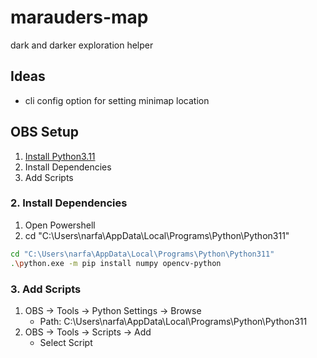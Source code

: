 # marauders-map
dark and darker exploration helper


## Ideas

- cli config option for setting minimap location

## OBS Setup

1. [Install Python3.11](https://www.python.org/ftp/python/3.11.9/python-3.11.9-amd64.exe)
2. Install Dependencies
3. Add Scripts

### 2. Install Dependencies

1. Open Powershell
2. cd "C:\Users\narfa\AppData\Local\Programs\Python\Python311"

```sh
cd "C:\Users\narfa\AppData\Local\Programs\Python\Python311"
.\python.exe -m pip install numpy opencv-python
```

### 3. Add Scripts

1. OBS -> Tools -> Python Settings -> Browse
   - Path: C:\Users\narfa\AppData\Local\Programs\Python\Python311
2. OBS -> Tools -> Scripts -> Add
   - Select Script